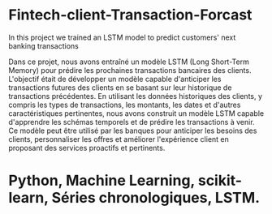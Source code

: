 # Fintech-client-Transaction-Forcast
In this project we trained an LSTM model to predict customers' next banking transactions

Dans ce projet, nous avons entraîné un modèle LSTM (Long Short-Term Memory) pour prédire les prochaines transactions bancaires des clients. L'objectif était de développer un modèle capable d'anticiper les transactions futures des clients en se basant sur leur historique de transactions précédentes. En utilisant les données historiques des clients, y compris les types de transactions, les montants, les dates et d'autres caractéristiques pertinentes, nous avons construit un modèle LSTM capable d'apprendre les schémas temporels et de prédire les transactions à venir. Ce modèle peut être utilisé par les banques pour anticiper les besoins des clients, personnaliser les offres et améliorer l'expérience client en proposant des services proactifs et pertinents.


# Python, Machine Learning, scikit-learn, Séries chronologiques, LSTM.
